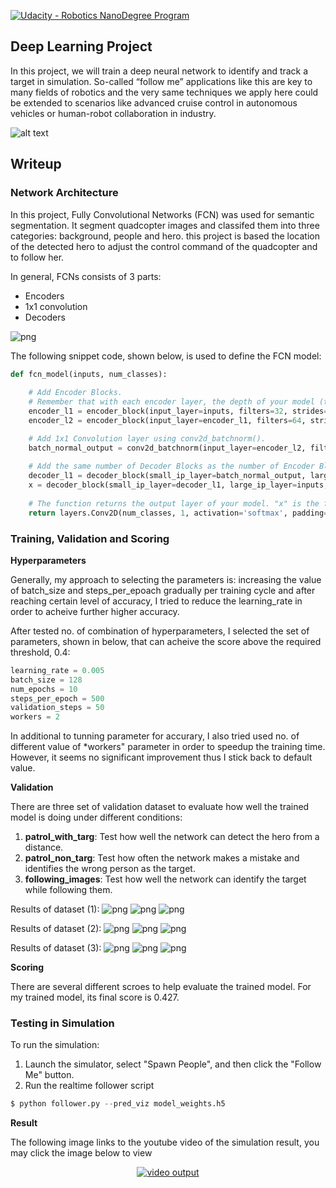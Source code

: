 [![Udacity - Robotics NanoDegree Program](https://s3-us-west-1.amazonaws.com/udacity-robotics/Extra+Images/RoboND_flag.png)](https://www.udacity.com/robotics)

## Deep Learning Project ##

In this project, we will train a deep neural network to identify and track a target in simulation. So-called “follow me” applications like this are key to many fields of robotics and the very same techniques we apply here could be extended to scenarios like advanced cruise control in autonomous vehicles or human-robot collaboration in industry.

[image_0]: ./docs/misc/sim_screenshot.png
![alt text][image_0] 

## Writeup

### Network Architecture

In this project, Fully Convolutional Networks (FCN) was used for semantic segmentation. It segment quadcopter images and classifed them into three categories: background, people and hero. this project is based the location of the detected hero to adjust the control command of the quadcopter and to follow her.

In general, FCNs consists of 3 parts:
* Encoders
* 1x1 convolution
* Decoders

![png](./writeup_images/fcn.png)


The following snippet code, shown below, is used to define the FCN model:

``` python
def fcn_model(inputs, num_classes):
    
    # Add Encoder Blocks. 
    # Remember that with each encoder layer, the depth of your model (the number of filters) increases.
    encoder_l1 = encoder_block(input_layer=inputs, filters=32, strides=2)
    encoder_l2 = encoder_block(input_layer=encoder_l1, filters=64, strides=2)

    # Add 1x1 Convolution layer using conv2d_batchnorm().
    batch_normal_output = conv2d_batchnorm(input_layer=encoder_l2, filters=128, kernel_size=1, strides=1)
    
    # Add the same number of Decoder Blocks as the number of Encoder Blocks
    decoder_l1 = decoder_block(small_ip_layer=batch_normal_output, large_ip_layer=encoder_l1, filters=64)
    x = decoder_block(small_ip_layer=decoder_l1, large_ip_layer=inputs, filters=32)    
    
    # The function returns the output layer of your model. "x" is the final layer obtained from the last decoder_block()
    return layers.Conv2D(num_classes, 1, activation='softmax', padding='same')(x)
```

### Training, Validation and Scoring

**Hyperparameters**

Generally, my approach to selecting the parameters is: increasing the value of batch_size and steps_per_epoach gradually per training cycle and after reaching certain level of accuracy, I tried to reduce the learning_rate in order to acheive further higher accuracy.

After tested no. of combination of hyperparameters, I selected the set of parameters, shown in below, that can acheive the score above the required threshold, 0.4:

``` python
learning_rate = 0.005 
batch_size = 128
num_epochs = 10
steps_per_epoch = 500
validation_steps = 50
workers = 2
```

In additional to tunning parameter for accurary, I also tried used no. of different value of *workers" parameter in order to speedup the training time. However, it seems no significant improvement thus I stick back to default value.

**Validation**

There are three set of validation dataset to evaluate how well the trained model is doing under different conditions:
1) **patrol_with_targ**: Test how well the network can detect the hero from a distance.
2) **patrol_non_targ**: Test how often the network makes a mistake and identifies the wrong person as the target.
3) **following_images**: Test how well the network can identify the target while following them.

Results of dataset (1):
![png](./writeup_images/valid_output_1_1.png)
![png](./writeup_images/valid_output_1_2.png)
![png](./writeup_images/valid_output_1_3.png)

Results of dataset (2):
![png](./writeup_images/valid_output_2_1.png)
![png](./writeup_images/valid_output_2_2.png)
![png](./writeup_images/valid_output_2_3.png)

Results of dataset (3):
![png](./writeup_images/valid_output_3_1.png)
![png](./writeup_images/valid_output_3_2.png)
![png](./writeup_images/valid_output_3_3.png)

**Scoring**

There are several different scroes to help evaluate the trained model. For my trained model, its final score is 0.427.

### Testing in Simulation

To run the simulation:
1. Launch the simulator, select "Spawn People", and then click the "Follow Me" button.
2. Run the realtime follower script

``` python
$ python follower.py --pred_viz model_weights.h5
```

**Result**

The following image links to the youtube video of the simulation result, you may click the image below to view

<p align="center">
    <a href="https://www.youtube.com/watch?v=FUz385ahS-U">
        <img src="https://img.youtube.com/vi/FUz385ahS-U/0.jpg" alt="video output">
    </a>
</p>
